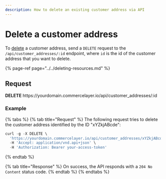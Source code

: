 ```yaml
---
description: How to delete an existing customer address via API
---
```


# Delete a customer address

To <a href="https://docs.commercelayer.io/developers/deleting-resources" target="_blank">delete</a> a customer address, send a `DELETE` request to the `/api/customer_addresses/:id` endpoint, where `id` is the id of the customer address that you want to delete.

{% page-ref page="../../deleting-resources.md" %}

## Request

**DELETE** https://<i></i>yourdomain.commercelayer.io/api/customer_addresses/:id

### Example

{% tabs %}
{% tab title="Request" %}
The following request tries to delete the customer address identified by the ID "xYZkjABcde":

```javascript
curl -g -X DELETE \
  'https://yourdomain.commercelayer.io/api/customer_addresses/xYZkjABcde' \
  -H 'Accept: application/vnd.api+json' \
  -H 'Authorization: Bearer your-access-token'
```
{% endtab %}

{% tab title="Response" %}
On success, the API responds with a `204 No Content` status code.
{% endtab %}
{% endtabs %}


